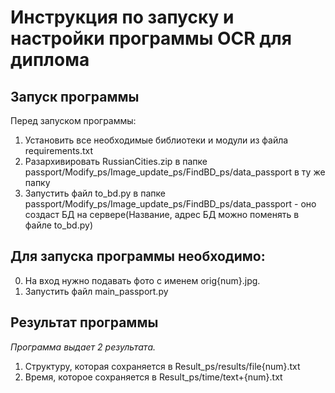 # Инструкция по запуску и настройки программы OCR для диплома
## Запуск программы
Перед запуском программы:
1. Установить все необходимые библиотеки и модули из файла requirements.txt
2. Разархивировать RussianCities.zip в папке passport/Modify_ps/Image_update_ps/FindBD_ps/data_passport в ту же папку
3. Запустить файл to_bd.py в папке passport/Modify_ps/Image_update_ps/FindBD_ps/data_passport - оно создаст БД на сервере(Название, адрес БД можно поменять в файле to_bd.py)

## Для запуска программы необходимо:
0. На вход нужно подавать фото с именем orig{num}.jpg.
1. Запустить файл main_passport.py

## Результат программы
*Программа выдает 2 результата.*
1. Структуру, которая сохраняется в Result_ps/results/file{num}.txt
2. Время, которое сохраняется в Result_ps/time/text+{num}.txt
